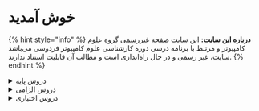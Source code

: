 # خوش آمدید 
{% hint style="info" %}
**درباره این سایت:** این سایت صفحه غیررسمی گروه علوم کامپیوتر و مرتبط با برنامه درسی دوره کارشناسی علوم کامپیوتر فردوسی می‌باشد
سایت، غیر رسمی و در حال راه‌اندازی است و مطالب آن قابلیت استناد ندارند.
{% endhint %}

<details>
<summary>دروس پایه</summary>

* [آمار و احتمال ۱](docs/base/Probability-and-Statistics-I.md)
* [ریاضی عمومی ۱](docs/base/Calculus-I.md)
* [ریاضی عمومی ۲](docs/base/Calculus-II.md)
* [مبانی علوم ریاضی](docs/base/Foundation-of-Mathematics.md)
* [مبانی کامپیوتر و برنامه‌سازی](docs/base/Fundamentals-of-Computer-Programming.md)
* [معادلات دیفرانسیل](docs/base/Differential-Equations.md)

</details>

<details>

<summary>دروس الزامی</summary>

* [اصول سیستم‌های کامپیوتری](docs/mandatory/Principles-of-Computer-Systems.md)
* [آشنایی با یادگیری عمیق](docs/mandatory/Introduction-to-Deep-Learning.md)
* [برنامه‌سازی پیشرفته](docs/mandatory/Advanced-Programming.md)
* [بهینه‌سازی غیرخطی](docs/mandatory/Nonlinear-Optimization.md)
* [بهینه‌سازی گسسته](docs/mandatory/Discrete-Optimization.md)
* [پایگاه داده‌ها](docs/mandatory/Databases.md)
* [تحقیق در عملیات](docs/mandatory/Operations-research.md)
* [تحلیل آماری داده‌ها](docs/mandatory/Statistical-Data-Analysis.md)
* [داده‌کاوی مقدماتی](docs/mandatory/Elementary-Data-Mining.md)
* [زبان‌های برنامه‌سازی](docs/mandatory/Programming-Languages.md)
* [ساختمان داده‌ها](docs/mandatory/Data-Structures.md)
* [سری‌های زمانی کاربردی](docs/mandatory/Applied-Time-Series.md)
* [طراحی و تحلیل الگوریتم‌ها](docs/mandatory/Design-and-Analysis-of-Algorithms.md)
* [کارآفرینی](docs/mandatory/Entrepreneurship.md)
* [کارآموزی](docs/mandatory/Apprenticeship.md)
* [کاربینی](docs/mandatory/Internship.md)
* [کارگاه کامپیوتر ۱](docs/mandatory/Computer-Workshop-I.md)
* [کارگاه کامپیوتر ۲](docs/mandatory/Computer-Workshop-II.md)
* [مبانی اقتصاد دیجیتال](docs/mandatory/Basics-of-Digital-Economics.md)
* [مبانی آنالیز ریاضی](docs/mandatory/Foundation-of-Mathematical-Analysis.md)
* [مبانی آنالیز عددی](docs/mandatory/Foundation-of-Numerical-Analysis.md)
* [مبانی ترکیبیات](docs/mandatory/Foundation-of-Combinatorics.md)
* [مبانی محاسبات علمی](docs/mandatory/Elementary-Scientific-Computing.md)
* [مبانی منطق و نظریه مجموعه‌ها](docs/mandatory/Fundamentals-of-Logic.md)
* [مبانی نظریه محاسبه](docs/mandatory/Introduction-to-the-theory-of-Computation.md)
* [مدلسازی ریاضی](docs/mandatory/Mathematical-Modeling.md)
* [نرم‌افزارهای آماری و تحلیل داده‌ها](docs/mandatory/Statistical-Software-and-data-analysis.md)
* [هوش مصنوعی](docs/mandatory/Artificial-Intelligence.md)
* [یادگیری ماشین مقدماتی](docs/mandatory/Elementary-Machine-Learning.md)

</details>

<details>

<summary>دروس اختیاری</summary>

* [اصول طراحی نرم‌افزار](docs/elective/Principles-of-SoftwareDesign.md)
* [الگوریتم‌های تصادفی](docs/elective/Randomized-Algorithms.md)
* [آزمایشگاه ریاضی](docs/elective/Mathematics-Lab.md)
* [آشنایی با پردازش زبان طبیعی](docs/elective/Introdution-to-Natural-Language-Processing.md)
* [آشنایی با کلان داده‌ها](docs/elective/Introduction-to-Big-Data.md)
* [آشنایی با نظریه بازی‌ها](docs/elective/Introduction-to-Game-Theory.md)
* [آمار محاسباتی](docs/elective/Computational-Statistics.md)
* [آمار و احتمال ۲](docs/elective/Probability-and-Statistics-II.md)
* [آنالیز عددی](docs/elective/Numerical-Analysis.md)
* [بازی‌سازی و بازی‌انگاری](docs/elective/Gamification-and-Game-Design.md)
* [برنامه‌نویسی امن](docs/elective/Secure-Programming.md)
* [برنامه‌نویسی موبایل](docs/elective/Mobile-Programming.md)
* [برنامه‌نویسی وب](docs/elective/Web-Programming.md)
* [پردازش تصویر مقدماتی](docs/elective/Elementary-Image-Processing.md)
* [پروژه کارشناسی](docs/elective/Project.md)
* [تجارت الکترونیک](docs/elective/Electronic-Commerce.md)
* [تحلیل شبکه‌های اجتماعی](docs/elective/Social-Networks-Analysis.md)
* [جبر خطی](docs/elective/Linear-Algebra.md)
* [رایانش چند‌هسته‌ای](docs/elective/Multicore-Computing.md)
* [رگرسیون ۱](docs/elective/Regression-I.md)
* [رمزنگاری](docs/elective/Cryptography.md)
* [روش‌های آماری](docs/elective/Statistical-Methods.md)
* [ریاضیات فازی](docs/elective/Fuzzy-Mathematics.md)
* [سیستم‌های عامل](docs/elective/Operating-Systems.md)
* [سیگنال‌ها و سیستم‌ها](docs/elective/Signals-and-Systems.md)
* [شبکه‌های کامپیوتری](docs/elective/Computer-Networks.md)
* [شبیه‌سازی کامپیوتری](docs/elective/Computerized-Simulation.md)
* [فرآیندهای تصادفی](docs/elective/Stochastic-Processes.md)
* [کامپایلر](docs/elective/Compiler.md)
* [گرافیک کامپیوتری](docs/elective/Computer-Graphics.md)
* [مباحثی در علوم کامپیوتر ۱](docs/elective/Topics-in-Computer-Science-I.md)
* [مباحثی در علوم کامپیوتر ۲](docs/elective/Topics-in-Computer-Science-II.md)
* [مبانی آنالیز فوریه و موجک‌ها](docs/elective/Introduction-to-Fourier-and-Wavelet-Analysis.md)
* [مبانی بیوانفورماتیک](docs/elective/Fundamentals-of-Bioinformatic.md)
* [مبانی جبر](docs/elective/Foundation-of-Algebra.md)
* [مبانی رایانش ابری](docs/elective/Cloud-Computing-Fundamentals.md)
* [مدیریت پروژه‌های فناوری اطلاعات](docs/elective/Information-Technology-Project-Management.md)
* [معناشناسی عملیاتی برنامه‌نویسی](docs/elective/Operational-Semantics-of-Programming.md)
* [منطق برای علوم کامپیوتر](docs/elective/Logic-for-Computer-Science.md)
* [مهارت‌های نرم شغلی](docs/elective/Job-Soft-Skills.md)
* [نظریه گراف و کاربردها](docs/elective/Graph-Theory-and-Applications.md)
* [نظریه محاسبه](docs/elective/Theory-of-Computation.md)
* [نظریه مقدماتی کدگذاری](docs/elective/Elementary-Coding-Theory.md)
* [هندسه محاسباتی](docs/elective/Computational-Geometry.md)
* [هوش تجاری مقدماتی](docs/elective/Elementary-Business-intelligence.md)
* [هوش محاسباتی](docs/elective/Computational-Intelligence.md)

</details>
